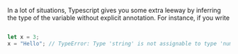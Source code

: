 In a lot of situations, Typescript gives you some extra leeway by inferring the type of the variable without explicit annotation. For instance, if you write 

```js

let x = 3;
x = "Hello"; // TypeError: Type 'string' is not assignable to type 'number'.

```